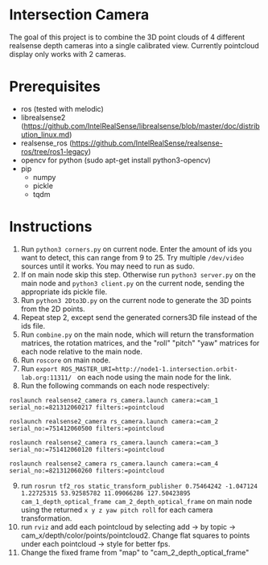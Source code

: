 # Intersection Camera
The goal of this project is to combine the 3D point clouds of 4 different realsense depth cameras into a single calibrated view. Currently pointcloud display only works with 2 cameras. 

# Prerequisites
- ros (tested with melodic)
- librealsense2 (https://github.com/IntelRealSense/librealsense/blob/master/doc/distribution_linux.md)
- realsense_ros (https://github.com/IntelRealSense/realsense-ros/tree/ros1-legacy)
- opencv for python (sudo apt-get install python3-opencv)
- pip
    - numpy
    - pickle
    - tqdm

# Instructions
1. Run `python3 corners.py` on current node. Enter the amount of ids you want to detect, this can range from 9 to 25. Try multiple `/dev/video` sources until it works. You may need to run as sudo. 
2. If on main node skip this step. Otherwise run `python3 server.py` on the main node and `python3 client.py` on the current node, sending the appropriate ids pickle file.
3. Run `python3 2Dto3D.py` on the current node to generate the 3D points from the 2D points. 
4. Repeat step 2, except send the generated corners3D file instead of the ids file. 
5. Run `combine.py` on the main node, which will return the transformation matrices, the rotation matrices, and the "roll" "pitch" "yaw" matrices for each node relative to the main node. 
6. Run `roscore` on main node. 
7. Run `export ROS_MASTER_URI=http://node1-1.intersection.orbit-lab.org:11311/ ` on each node using the main node for the link. 
8. Run the following commands on each node respectively:

`roslaunch realsense2_camera rs_camera.launch camera:=cam_1 serial_no:=821312060217 filters:=pointcloud`

`roslaunch realsense2_camera rs_camera.launch camera:=cam_2 serial_no:=751412060500 filters:=pointcloud`

`roslaunch realsense2_camera rs_camera.launch camera:=cam_3 serial_no:=751412060120 filters:=pointcloud`

`roslaunch realsense2_camera rs_camera.launch camera:=cam_4 serial_no:=821312060260 filters:=pointcloud`

9. run `rosrun tf2_ros static_transform_publisher 0.75464242 -1.047124 1.22725315 53.92585782 11.09066286 127.50423895 cam_1_depth_optical_frame cam_2_depth_optical_frame` on main node using the returned `x y z yaw pitch roll` for each camera transformation. 
10. run `rviz` and add each pointcloud by selecting add -> by topic -> cam_x/depth/color/points/pointcloud2. Change flat squares to points under each pointcloud -> style for better fps. 
11. Change the fixed frame from "map" to "cam_2_depth_optical_frame"
